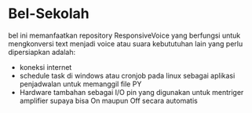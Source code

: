 # Bel-Sekolah
bel ini memanfaatkan repository ResponsiveVoice yang berfungsi untuk mengkonversi text menjadi voice atau suara
kebututuhan lain yang perlu dipersiapkan adalah:
  - koneksi internet
  - schedule task di windows atau cronjob pada linux sebagai aplikasi penjadwalan untuk memanggil file PY
  - Hardware tambahan sebagai I/O pin yang digunakan untuk mentriger amplifier supaya bisa On maupun Off secara automatis
